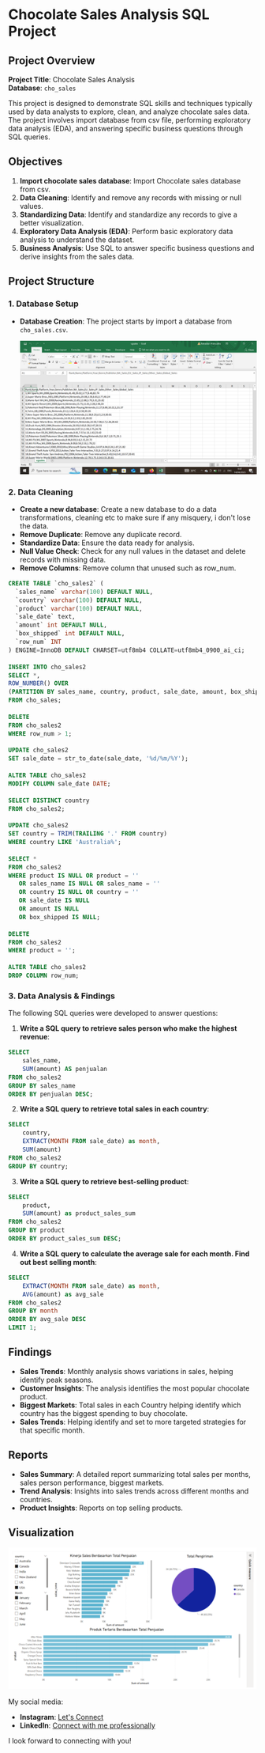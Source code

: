 # Chocolate Sales Analysis SQL Project

## Project Overview

**Project Title**: Chocolate Sales Analysis  
**Database**: `cho_sales`

This project is designed to demonstrate SQL skills and techniques typically used by data analysts to explore, clean, and analyze chocolate sales data. The project involves import database from csv file, performing exploratory data analysis (EDA), and answering specific business questions through SQL queries.

## Objectives

1. **Import chocolate sales database**: Import Chocolate sales database from csv.
2. **Data Cleaning**: Identify and remove any records with missing or null values.
3. **Standardizing Data**: Identify and standardize any records to give a better visualization.
4. **Exploratory Data Analysis (EDA)**: Perform basic exploratory data analysis to understand the dataset.
5. **Business Analysis**: Use SQL to answer specific business questions and derive insights from the sales data.

## Project Structure

### 1. Database Setup

- **Database Creation**: The project starts by import a database from `cho_sales.csv`.

  ![Database](Images/dataset.png)


### 2. Data Cleaning

- **Create a new database**: Create a new database to do a data transformations, cleaning etc to make sure if any misquery, i don't lose the data.
- **Remove Duplicate**: Remove any duplicate record.
- **Standardize Data**: Ensure the data ready for analysis.
- **Null Value Check**: Check for any null values in the dataset and delete records with missing data.
- **Remove Columns**: Remove column that unused such as row_num. 

```sql
CREATE TABLE `cho_sales2` (
  `sales_name` varchar(100) DEFAULT NULL,
  `country` varchar(100) DEFAULT NULL,
  `product` varchar(100) DEFAULT NULL,
  `sale_date` text,
  `amount` int DEFAULT NULL,
  `box_shipped` int DEFAULT NULL,
  `row_num` INT
) ENGINE=InnoDB DEFAULT CHARSET=utf8mb4 COLLATE=utf8mb4_0900_ai_ci;

INSERT INTO cho_sales2
SELECT *,
ROW_NUMBER() OVER
(PARTITION BY sales_name, country, product, sale_date, amount, box_shipped) as row_num
FROM cho_sales;

DELETE
FROM cho_sales2
WHERE row_num > 1;

UPDATE cho_sales2
SET sale_date = str_to_date(sale_date, '%d/%m/%Y');

ALTER TABLE cho_sales2
MODIFY COLUMN sale_date DATE;

SELECT DISTINCT country
FROM cho_sales2;

UPDATE cho_sales2
SET country = TRIM(TRAILING '.' FROM country)
WHERE country LIKE 'Australia%';

SELECT *
FROM cho_sales2
WHERE product IS NULL OR product = '' 
   OR sales_name IS NULL OR sales_name = '' 
   OR country IS NULL OR country = '' 
   OR sale_date IS NULL 
   OR amount IS NULL 
   OR box_shipped IS NULL;

DELETE 
FROM cho_sales2
WHERE product = '';

ALTER TABLE cho_sales2
DROP COLUMN row_num;
```

### 3. Data Analysis & Findings

The following SQL queries were developed to answer questions:

1. **Write a SQL query to retrieve sales person who make the highest revenue**:
```sql
SELECT
    sales_name,
    SUM(amount) AS penjualan
FROM cho_sales2
GROUP BY sales_name
ORDER BY penjualan DESC;
```

2. **Write a SQL query to retrieve total sales in each country**:
```sql
SELECT
    country,
    EXTRACT(MONTH FROM sale_date) as month,
    SUM(amount)
FROM cho_sales2
GROUP BY country;
```

3. **Write a SQL query to retrieve best-selling product**:
```sql
SELECT
    product,
    SUM(amount) as product_sales_sum
FROM cho_sales2
GROUP BY product
ORDER BY product_sales_sum DESC;
```

4. **Write a SQL query to calculate the average sale for each month. Find out best selling month**:
```sql
SELECT 
    EXTRACT(MONTH FROM sale_date) as month,
    AVG(amount) as avg_sale
FROM cho_sales2
GROUP BY month
ORDER BY avg_sale DESC
LIMIT 1;
```

## Findings

- **Sales Trends**: Monthly analysis shows variations in sales, helping identify peak seasons.
- **Customer Insights**: The analysis identifies the most popular chocolate product.
- **Biggest Markets**: Total sales in each Country helping identify which country has the biggest spending to buy chocolate.
- **Sales Trends**: Helping identify and set to more targeted strategies for that specific month.  

## Reports

- **Sales Summary**: A detailed report summarizing total sales per months, sales person performance, biggest markets.
- **Trend Analysis**: Insights into sales trends across different months and countries.
- **Product Insights**: Reports on top selling products.

## Visualization 
![Visualization](Images/Dashboard.png)

My social media:

- **Instagram**: [Let's Connect](https://www.instagram.com/inirtp?igsh=MW9xZTU0bTRuaHlxeQ==)
- **LinkedIn**: [Connect with me professionally](https://www.linkedin.com/in/rahadian-triaji-pramudito-a43949273/)

I look forward to connecting with you!

